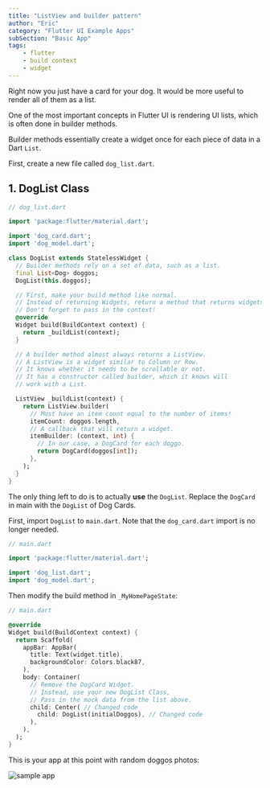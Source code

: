 ```yaml
---
title: "ListView and builder pattern"
author: "Eric"
category: "Flutter UI Example Apps"
subSection: "Basic App"
tags:
    - flutter
    - build context
    - widget
---
```


Right now you just have a card for your dog. It would be more useful to render all of them as a list.

One of the most important concepts in Flutter UI is rendering UI lists, which is often done in builder methods.

Builder methods essentially create a widget once for each piece of data in a Dart `List`.

First, create a new file called `dog_list.dart`.

## 1. DogList Class

```dart
// dog_list.dart

import 'package:flutter/material.dart';

import 'dog_card.dart';
import 'dog_model.dart';

class DogList extends StatelessWidget {
  // Builder methods rely on a set of data, such as a list.
  final List<Dog> doggos;
  DogList(this.doggos);

  // First, make your build method like normal.
  // Instead of returning Widgets, return a method that returns widgets.
  // Don't forget to pass in the context!
  @override
  Widget build(BuildContext context) {
    return _buildList(context);
  }

  // A builder method almost always returns a ListView.
  // A ListView is a widget similar to Column or Row.
  // It knows whether it needs to be scrollable or not.
  // It has a constructor called builder, which it knows will
  // work with a List.

  ListView _buildList(context) {
    return ListView.builder(
      // Must have an item count equal to the number of items!
      itemCount: doggos.length,
      // A callback that will return a widget.
      itemBuilder: (context, int) {
        // In our case, a DogCard for each doggo.
        return DogCard(doggos[int]);
      },
    );
  }
}
```

The only thing left to do is to actually **use** the `DogList`. Replace the `DogCard` in main with the `DogList` of Dog Cards.

First, import `DogList` to `main.dart`. Note that the `dog_card.dart` import is no longer needed.

```dart
// main.dart

import 'package:flutter/material.dart';

import 'dog_list.dart';
import 'dog_model.dart';
```

Then modify the build method in `_MyHomePageState`:

```dart
// main.dart

@override
Widget build(BuildContext context) {
  return Scaffold(
    appBar: AppBar(
      title: Text(widget.title),
      backgroundColor: Colors.black87,
    ),
    body: Container(
      // Remove the DogCard Widget.
      // Instead, use your new DogList Class,
      // Pass in the mock data from the list above.
      child: Center( // Changed code
        child: DogList(initialDoggos), // Changed code
      ),
    ),
  );
}
```

This is your app at this point with random doggos photos:

![sample app](https://res.cloudinary.com/ericwindmill/image/upload/c_scale,w_300/v1521385666/flutter_by_example/Simulator_Screen_Shot_-_iPhone_X_-_2018-03-18_at_08.07.33.png)
